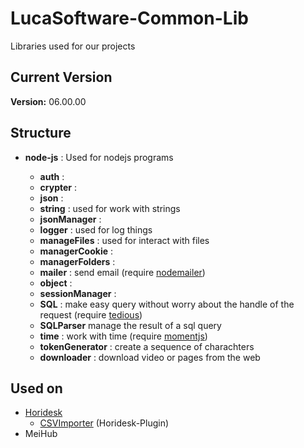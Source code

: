 # LucaSoftware-Common-Lib

Libraries used for our projects

## Current Version

**Version:** 06.00.00

## Structure

 - **node-js** : Used for nodejs programs
 
   * **auth** : 
   * **crypter** : 
   * **json** : 
   * **string** : used for work with strings
   * **jsonManager** : 
   * **logger** : used for log things
   * **manageFiles** : used for interact with files
   * **managerCookie** : 
   * **managerFolders** : 
   * **mailer** : send email (require [nodemailer](https://nodemailer.com/about/))
   * **object** : 
   * **sessionManager** : 
   * **SQL** : make easy query without worry about the handle of the request (require [tedious](https://github.com/tediousjs/tedious))
   * **SQLParser** manage the result of a sql query 
   * **time** : work with time (require [momentjs](https://momentjs.com/))
   * **tokenGenerator** : create a sequence of charachters
   * **downloader** : download video or pages from the web
   
   
   
## Used on

 - [Horidesk](https://github.com/LucaSoftware/Horidesk)
   * [CSVImporter](https://github.com/LucaSoftware/Horidesk-CSVImporter) (Horidesk-Plugin)
 - MeiHub
 

